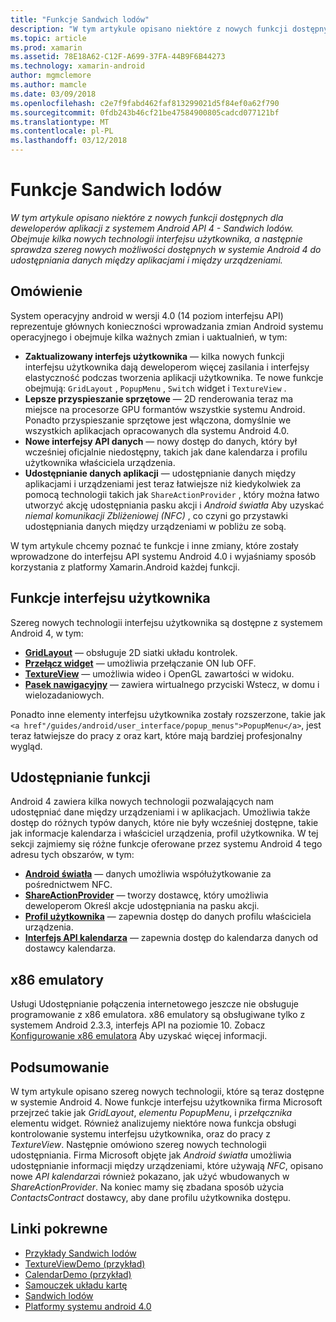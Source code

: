 ```yaml
---
title: "Funkcje Sandwich lodów"
description: "W tym artykule opisano niektóre z nowych funkcji dostępnych dla deweloperów aplikacji z systemem Android API 4 - Sandwich lodów. Obejmuje kilka nowych technologii interfejsu użytkownika, a następnie sprawdza szereg nowych możliwości dostępnych w systemie Android 4 do udostępniania danych między aplikacjami i między urządzeniami."
ms.topic: article
ms.prod: xamarin
ms.assetid: 78E18A62-C12F-A699-37FA-44B9F6B44273
ms.technology: xamarin-android
author: mgmclemore
ms.author: mamcle
ms.date: 03/09/2018
ms.openlocfilehash: c2e7f9fabd462faf813299021d5f84ef0a62f790
ms.sourcegitcommit: 0fdb243b46cf21be47584900805cadcd077121bf
ms.translationtype: MT
ms.contentlocale: pl-PL
ms.lasthandoff: 03/12/2018
---
```

# <a name="ice-cream-sandwich-features"></a>Funkcje Sandwich lodów

_W tym artykule opisano niektóre z nowych funkcji dostępnych dla deweloperów aplikacji z systemem Android API 4 - Sandwich lodów. Obejmuje kilka nowych technologii interfejsu użytkownika, a następnie sprawdza szereg nowych możliwości dostępnych w systemie Android 4 do udostępniania danych między aplikacjami i między urządzeniami._

## <a name="overview"></a>Omówienie

System operacyjny android w wersji 4.0 (14 poziom interfejsu API) reprezentuje głównych konieczności wprowadzania zmian Android systemu operacyjnego i obejmuje kilka ważnych zmian i uaktualnień, w tym:

-   **Zaktualizowany interfejs użytkownika** — kilka nowych funkcji interfejsu użytkownika dają deweloperom więcej zasilania i interfejsy elastyczność podczas tworzenia aplikacji użytkownika. Te nowe funkcje obejmują: `GridLayout` , `PopupMenu` , `Switch` widget i `TextureView` . 
-   **Lepsze przyspieszanie sprzętowe** — 2D renderowania teraz ma miejsce na procesorze GPU formantów wszystkie systemu Android. Ponadto przyspieszanie sprzętowe jest włączona, domyślnie we wszystkich aplikacjach opracowanych dla systemu Android 4.0. 
-   **Nowe interfejsy API danych** — nowy dostęp do danych, który był wcześniej oficjalnie niedostępny, takich jak dane kalendarza i profilu użytkownika właściciela urządzenia. 
-   **Udostępnianie danych aplikacji** — udostępnianie danych między aplikacjami i urządzeniami jest teraz łatwiejsze niż kiedykolwiek za pomocą technologii takich jak `ShareActionProvider` , który można łatwo utworzyć akcję udostępniania pasku akcji i *Android światła* Aby uzyskać *niemal komunikacji Zbliżeniowej (NFC)* , co czyni go przystawki udostępniania danych między urządzeniami w pobliżu ze sobą. 


W tym artykule chcemy poznać te funkcje i inne zmiany, które zostały wprowadzone do interfejsu API systemu Android 4.0 i wyjaśniamy sposób korzystania z platformy Xamarin.Android każdej funkcji.

## <a name="user-interface-features"></a>Funkcje interfejsu użytkownika

Szereg nowych technologii interfejsu użytkownika są dostępne z systemem Android 4, w tym:

-   **[GridLayout](~/android/user-interface/layouts/grid-layout.md)**  — obsługuje 2D siatki układu kontrolek. 
-   **[Przełącz widget](~/android/user-interface/controls/switch.md)**  — umożliwia przełączanie ON lub OFF. 
-   **[TextureView](~/android/user-interface/controls/texture-view.md)**  — umożliwia wideo i OpenGL zawartości w widoku. 
-   **[Pasek nawigacyjny](~/android/user-interface/controls/navigation-bar.md)**  — zawiera wirtualnego przyciski Wstecz, w domu i wielozadaniowych. 


Ponadto inne elementy interfejsu użytkownika zostały rozszerzone, takie jak `<a href"/guides/android/user_interface/popup_menus">PopupMenu</a>`, jest teraz łatwiejsze do pracy z oraz kart, które mają bardziej profesjonalny wygląd.

## <a name="sharing-features"></a>Udostępnianie funkcji

Android 4 zawiera kilka nowych technologii pozwalających nam udostępniać dane między urządzeniami i w aplikacjach. Umożliwia także dostęp do różnych typów danych, które nie były wcześniej dostępne, takie jak informacje kalendarza i właściciel urządzenia, profil użytkownika. W tej sekcji zajmiemy się różne funkcje oferowane przez systemu Android 4 tego adresu tych obszarów, w tym:

-  **[Android światła](~/android/platform/android-beam.md)**  — danych umożliwia współużytkowanie za pośrednictwem NFC.
-   **[ShareActionProvider](~/android/user-interface/controls/action-bar.md)**  — tworzy dostawcę, który umożliwia deweloperom Określ akcje udostępniania na pasku akcji. 
-   **[Profil użytkownika](~/android/user-interface/user-profile.md)**  — zapewnia dostęp do danych profilu właściciela urządzenia. 
-   **[Interfejs API kalendarza](~/android/user-interface/controls/calendar.md)**  — zapewnia dostęp do kalendarza danych od dostawcy kalendarza. 

## <a name="x86-emulators"></a>x86 emulatory

Usługi Udostępnianie połączenia internetowego jeszcze nie obsługuje programowanie z x86 emulatora. x86 emulatory są obsługiwane tylko z systemem Android 2.3.3, interfejs API na poziomie 10. Zobacz [Konfigurowanie x86 emulatora](~/android/get-started/installation/android-emulator/index.md) Aby uzyskać więcej informacji.

## <a name="summary"></a>Podsumowanie

W tym artykule opisano szereg nowych technologii, które są teraz dostępne w systemie Android 4. Nowe funkcje interfejsu użytkownika firma Microsoft przejrzeć takie jak *GridLayout*, *elementu PopupMenu*, i *przełącznika* elementu widget. Również analizujemy niektóre nowa funkcja obsługi kontrolowanie systemu interfejsu użytkownika, oraz do pracy z *TextureView*. Następnie omówiono szereg nowych technologii udostępniania. Firma Microsoft objęte jak *Android światła* umożliwia udostępnianie informacji między urządzeniami, które używają *NFC*, opisano nowe *API kalendarza*i również pokazano, jak użyć wbudowanych w  *ShareActionProvider*.
Na koniec mamy się zbadana sposób użycia *ContactsContract* dostawcy, aby dane profilu użytkownika dostępu.



## <a name="related-links"></a>Linki pokrewne

- [Przykłady Sandwich lodów](https://developer.xamarin.com/samples/monodroid/PlatformFeatures/ICS_Samples/)
- [TextureViewDemo (przykład)](https://developer.xamarin.com/samples/monodroid/TextureViewDemo/)
- [CalendarDemo (przykład)](https://developer.xamarin.com/samples/monodroid/CalendarDemo/)
- [Samouczek układu kartę](~/android/user-interface/layouts/tab-layout/index.md)
- [Sandwich lodów](http://developer.android.com/about/versions/android-4.0-highlights.html)
- [Platformy systemu android 4.0](http://developer.android.com/about/versions/android-4.0.html)

